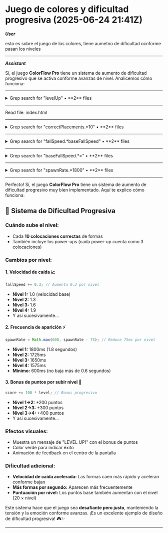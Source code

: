 <!-- Generated by SpecStory -->

# Juego de colores y dificultad progresiva (2025-06-24 21:41Z)

_**User**_

esto es sobre el juego de los colores, tiene aumetno de dificultad ocnforme pasan los niveles

---

_**Assistant**_

Sí, el juego **ColorFlow Pro** tiene un sistema de aumento de dificultad progresivo que se activa conforme avanzas de nivel. Analicemos cómo funciona:


---

<details>
            <summary>Grep search for "levelUp" • **2** files</summary>
        
| File | Line | Match |
|------|------|-------|
| `file:///c%3A/Users/Mariano/Desktop/newBalerina/index.html` | L2154 | `levelUp();` |
| `file:///c%3A/Users/Mariano/Desktop/newBalerina/index.html` | L2436 | `levelUp();` |
| `file:///c%3A/Users/Mariano/Desktop/newBalerina/index.html` | L2470 | `levelUp();` |
| `file:///c%3A/Users/Mariano/Desktop/newBalerina/index.html` | L2768 | `function levelUp() {` |
| `file:///c%3A/Users/Mariano/Desktop/newBalerina/index.html` | L2154 | `levelUp();` |
| `file:///c%3A/Users/Mariano/Desktop/newBalerina/index.html` | L2436 | `levelUp();` |
| `file:///c%3A/Users/Mariano/Desktop/newBalerina/index.html` | L2470 | `levelUp();` |
| `file:///c%3A/Users/Mariano/Desktop/newBalerina/index.html` | L2768 | `function levelUp() {` |

</details>

---

Read file: index.html

---

<details>
            <summary>Grep search for "correctPlacements.*10" • **2** files</summary>
        
| File | Line | Match |
|------|------|-------|
| `file:///c%3A/Users/Mariano/Desktop/newBalerina/index.html` | L2153 | `if (correctPlacements > 0 && correctPlacements % 10 === 0) {` |
| `file:///c%3A/Users/Mariano/Desktop/newBalerina/index.html` | L2435 | `if (correctPlacements > 0 && correctPlacements % 10 === 0) {` |
| `file:///c%3A/Users/Mariano/Desktop/newBalerina/index.html` | L2469 | `if (correctPlacements > 0 && correctPlacements % 10 === 0) {` |
| `file:///c%3A/Users/Mariano/Desktop/newBalerina/index.html` | L2153 | `if (correctPlacements > 0 && correctPlacements % 10 === 0) {` |
| `file:///c%3A/Users/Mariano/Desktop/newBalerina/index.html` | L2435 | `if (correctPlacements > 0 && correctPlacements % 10 === 0) {` |
| `file:///c%3A/Users/Mariano/Desktop/newBalerina/index.html` | L2469 | `if (correctPlacements > 0 && correctPlacements % 10 === 0) {` |

</details>

---

<details>
            <summary>Grep search for "fallSpeed.*baseFallSpeed" • **2** files</summary>
        
| File | Line | Match |
|------|------|-------|
| `file:///c%3A/Users/Mariano/Desktop/newBalerina/index.html` | L1974 | `fallSpeed = baseFallSpeed;` |
| `file:///c%3A/Users/Mariano/Desktop/newBalerina/index.html` | L1974 | `fallSpeed = baseFallSpeed;` |

</details>

---

<details>
            <summary>Grep search for "baseFallSpeed.*=" • **2** files</summary>
        
| File | Line | Match |
|------|------|-------|
| `file:///c%3A/Users/Mariano/Desktop/newBalerina/index.html` | L1940 | `const baseFallSpeed = 1;` |
| `file:///c%3A/Users/Mariano/Desktop/newBalerina/index.html` | L1940 | `const baseFallSpeed = 1;` |

</details>

---

<details>
            <summary>Grep search for "spawnRate.*1800" • **2** files</summary>
        
| File | Line | Match |
|------|------|-------|
| `file:///c%3A/Users/Mariano/Desktop/newBalerina/index.html` | L1939 | `let spawnRate = 1800;` |
| `file:///c%3A/Users/Mariano/Desktop/newBalerina/index.html` | L1975 | `spawnRate = 1800;` |
| `file:///c%3A/Users/Mariano/Desktop/newBalerina/index.html` | L1939 | `let spawnRate = 1800;` |
| `file:///c%3A/Users/Mariano/Desktop/newBalerina/index.html` | L1975 | `spawnRate = 1800;` |

</details>

---

Perfecto! Sí, el juego **ColorFlow Pro** tiene un sistema de aumento de dificultad progresivo muy bien implementado. Aquí te explico cómo funciona:

## 🎯 Sistema de Dificultad Progresiva

### **Cuándo sube el nivel:**
- Cada **10 colocaciones correctas** de formas
- También incluye los power-ups (cada power-up cuenta como 3 colocaciones)

### **Cambios por nivel:**

#### **1. Velocidad de caída** 📈
```javascript
fallSpeed += 0.3; // Aumenta 0.3 por nivel
```
- **Nivel 1:** 1.0 (velocidad base)
- **Nivel 2:** 1.3
- **Nivel 3:** 1.6
- **Nivel 4:** 1.9
- Y así sucesivamente...

#### **2. Frecuencia de aparición** ⚡
```javascript
spawnRate = Math.max(600, spawnRate - 75); // Reduce 75ms por nivel
```
- **Nivel 1:** 1800ms (1.8 segundos)
- **Nivel 2:** 1725ms
- **Nivel 3:** 1650ms
- **Nivel 4:** 1575ms
- **Mínimo:** 600ms (no baja más de 0.6 segundos)

#### **3. Bonus de puntos por subir nivel** 🎁
```javascript
score += 100 * level; // Bonus progresivo
```
- **Nivel 1→2:** +200 puntos
- **Nivel 2→3:** +300 puntos
- **Nivel 3→4:** +400 puntos
- Y así sucesivamente...

### **Efectos visuales:**
- Muestra un mensaje de "LEVEL UP!" con el bonus de puntos
- Color verde para indicar éxito
- Animación de feedback en el centro de la pantalla

### **Dificultad adicional:**
- **Velocidad de caída acelerada:** Las formas caen más rápido y aceleran conforme bajan
- **Más formas por segundo:** Aparecen más frecuentemente
- **Puntuación por nivel:** Los puntos base también aumentan con el nivel (20 × nivel)

Este sistema hace que el juego sea **desafiante pero justo**, manteniendo la tensión y la emoción conforme avanzas. ¡Es un excelente ejemplo de diseño de dificultad progresiva! 🎮✨

---

